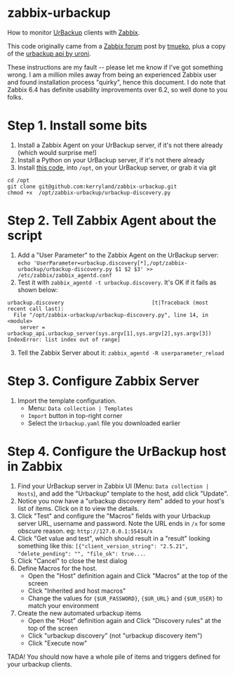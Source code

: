 # zabbix-urbackup
How to monitor [UrBackup](https://www.urbackup.org/) clients with [Zabbix](https://www.zabbix.com/).

This code originally came from a [Zabbix forum](https://www.zabbix.com/forum/zabbix-help/409665-newbie-monitoring-urbackup) post by [tmueko](https://www.zabbix.com/forum/member/316499-tmueko), plus a copy of the [urbackup api by uroni](https://github.com/uroni/urbackup-server-python-web-api-wrapper).

These instructions are my fault -- please let me know if I've got something wrong. I am a million miles away from being an experienced Zabbix user and found installation process "quirky", hence this document. I do note that Zabbix 6.4 has definite usability improvements over 6.2, so well done to you folks.

# Step 1. Install some bits
1. Install a Zabbix Agent on your UrBackup server, if it's not there already (which would surprise me!)
1. Install a Python on your UrBackup server, if it's not there already
1. Install [this code](https://github.com/kerryland/zabbix-urbackup/releases/), into `/opt`, on your UrBackup server, or grab it via git
```
cd /opt
git clone git@github.com:kerryland/zabbix-urbackup.git
chmod +x  /opt/zabbix-urbackup/urbackup-discovery.py
```

# Step 2. Tell Zabbix Agent about the script
1. Add a "User Parameter" to the Zabbix Agent on the UrBackup server:
`echo 'UserParameter=urbackup.discovery[*],/opt/zabbix-urbackup/urbackup-discovery.py $1 $2 $3' >> /etc/zabbix/zabbix_agentd.conf`
1. Test it with `zabbix_agentd -t urbackup.discovery`. It's OK if it fails as shown below:
```
urbackup.discovery                            [t|Traceback (most recent call last):
  File "/opt/zabbix-urbackup/urbackup-discovery.py", line 14, in <module>
    server = urbackup_api.urbackup_server(sys.argv[1],sys.argv[2],sys.argv[3])
IndexError: list index out of range]
```
3. Tell the Zabbix Server about it: `zabbix_agentd -R userparameter_reload`

# Step 3. Configure Zabbix Server
1. Import the template configuration.
   - Menu: `Data collection | Templates`
   - `Import` button in top-right corner
   - Select the `Urbackup.yaml` file you downloaded earlier
  
# Step 4. Configure the UrBackup host in Zabbix
1. Find your UrBackup server in Zabbix UI (Menu: `Data collection | Hosts`), and add the "Urbackup" template to the host, add click "Update".
1. Notice you now have a "urbackup discovery item" added to your host's list of items. Click on it to view the details.
1. Click "Test" and configure the "Macros" fields with your Urbackup server URL, username and password. Note the URL ends in `/x` for some obscure reason. eg: `http://127.0.0.1:55414/x`
1. Click "Get value and test", which should result in a "result" looking something like this: `[{"client_version_string": "2.5.21", "delete_pending": "", "file_ok": true...`.
1. Click "Cancel" to close the test dialog
1. Define Macros for the host.
    - Open the "Host" definition again and Click "Macros" at the top of the screen
    - Click "Inherited and host macros"
    - Change the values for `{$UR_PASSWORD}`, `{$UR_URL}` and `{$UR_USER}` to match your environment
1. Create the new automated urbackup items
   - Open the "Host" definition again and Click "Discovery rules" at the top of the screen
   - Click "urbackup discovery" (not "urbackup discovery item")
   - Click "Execute now"

TADA! You should now have a whole pile of items and triggers defined for your urbackup clients.


